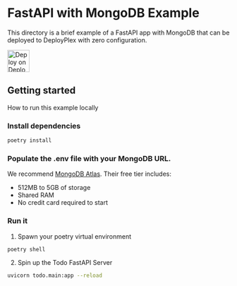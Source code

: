 # FastAPI with MongoDB Example
This directory is a brief example of a FastAPI app with MongoDB that can be deployed to DeployPlex with zero configuration.

<a href="https://deployplex.com/new/clone?source_full_name=deployplex/deployplex&path=examples/fastapi-mongo&branch=main&env=MONGODB_URL" target="_blank" rel="noopener noreferrer">
<picture>
  <source media="(prefers-color-scheme: dark)" srcset="https://deployplex.com/badge.png">
  <img height="50px" alt="Deploy on DeployPlex button" src="https://deployplex.com/badge.png"/>
</picture>
</a>

## Getting started
How to run this example locally

### Install dependencies

```bash
poetry install
```

### Populate the .env file with your MongoDB URL.
We recommend [MongoDB Atlas](https://www.mongodb.com/atlas/database). Their free tier includes:
- 512MB to 5GB of storage
- Shared RAM
- No credit card required to start

### Run it

1. Spawn your poetry virtual environment
```bash
poetry shell
```

2. Spin up the Todo FastAPI Server
```bash
uvicorn todo.main:app --reload
```
